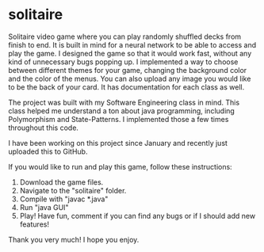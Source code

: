 # solitaire
 Solitaire video game where you can play randomly shuffled decks from finish to end. It is built in mind for a neural network to be able to access and play the game. I designed the game so that it would work fast, without any kind of unnecessary bugs popping up. I implemented a way to choose between different themes for your game, changing the background color and the color of the menus. You can also upload any image you would like to be the back of your card. It has documentation for each class as well.

The project was built with my Software Engineering class in mind. This class helped me understand a ton about java programming, including Polymorphism and State-Patterns. I implemented those a few times throughout this code.

I have been working on this project since January and recently just uploaded this to GitHub.

If you would like to run and play this game, follow these instructions:
 1. Download the game files.
 2. Navigate to the "solitaire" folder.
 3. Compile with "javac *.java"
 4. Run "java GUI"
 5. Play! Have fun, comment if you can find any bugs or if I should add new features!

Thank you very much! I hope you enjoy.
